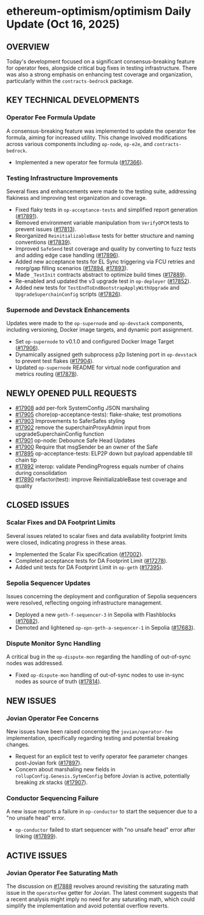 # ethereum-optimism/optimism Daily Update (Oct 16, 2025)
## OVERVIEW 
Today's development focused on a significant consensus-breaking feature for operator fees, alongside critical bug fixes in testing infrastructure. There was also a strong emphasis on enhancing test coverage and organization, particularly within the `contracts-bedrock` package.

## KEY TECHNICAL DEVELOPMENTS

### Operator Fee Formula Update
A consensus-breaking feature was implemented to update the operator fee formula, aiming for increased utility. This change involved modifications across various components including `op-node`, `op-e2e`, and `contracts-bedrock`.
- Implemented a new operator fee formula ([#17366](https://github.com/ethereum-optimism/optimism/pull/17366)).

### Testing Infrastructure Improvements
Several fixes and enhancements were made to the testing suite, addressing flakiness and improving test organization and coverage.
- Fixed flaky tests in `op-acceptance-tests` and simplified report generation ([#17891](https://github.com/ethereum-optimism/optimism/pull/17891)).
- Removed environment variable manipulation from `VerifyOPCM` tests to prevent issues ([#17813](https://github.com/ethereum-optimism/optimism/pull/17813)).
- Reorganized `ReinitializableBase` tests for better structure and naming conventions ([#17839](https://github.com/ethereum-optimism/optimism/pull/17839)).
- Improved `SafeSend` test coverage and quality by converting to fuzz tests and adding edge case handling ([#17896](https://github.com/ethereum-optimism/optimism/pull/17896)).
- Added new acceptance tests for EL Sync triggering via FCU retries and reorg/gap filling scenarios ([#17894](https://github.com/ethereum-optimism/optimism/pull/17894), [#17893](https://github.com/ethereum-optimism/optimism/pull/17893)).
- Made `_TestInit` contracts abstract to optimize build times ([#17889](https://github.com/ethereum-optimism/optimism/pull/17889)).
- Re-enabled and updated the v3 upgrade test in `op-deployer` ([#17852](https://github.com/ethereum-optimism/optimism/pull/17852)).
- Added new tests for `TestEndToEndBootstrapApplyWithUpgrade` and `UpgradeSuperchainConfig` scripts ([#17826](https://github.com/ethereum-optimism/optimism/pull/17826)).

### Supernode and Devstack Enhancements
Updates were made to the `op-supernode` and `op-devstack` components, including versioning, Docker image targets, and dynamic port assignment.
- Set `op-supernode` to v0.1.0 and configured Docker Image Target ([#17906](https://github.com/ethereum-optimism/optimism/pull/17906)).
- Dynamically assigned geth subprocess p2p listening port in `op-devstack` to prevent test flakes ([#17904](https://github.com/ethereum-optimism/optimism/pull/17904)).
- Updated `op-supernode` README for virtual node configuration and metrics routing ([#17878](https://github.com/ethereum-optimism/optimism/pull/17878)).

## NEWLY OPENED PULL REQUESTS
- [#17908](https://github.com/ethereum-optimism/optimism/pull/17908) add per-fork SystemConfig JSON marshaling
- [#17905](https://github.com/ethereum-optimism/optimism/pull/17905) chore(op-acceptance-tests): flake-shake; test promotions
- [#17903](https://github.com/ethereum-optimism/optimism/pull/17903) Improvements to SaferSafes styling
- [#17902](https://github.com/ethereum-optimism/optimism/pull/17902) remove the superchainProxyAdmin input from upgradeSuperchainConfig function
- [#17901](https://github.com/ethereum-optimism/optimism/pull/17901) op-node: Debounce Safe Head Updates
- [#17900](https://github.com/ethereum-optimism/optimism/pull/17900) Require that msgSender be an owner of the Safe
- [#17895](https://github.com/ethereum-optimism/optimism/pull/17895) op-acceptance-tests: ELP2P down but payload appendable till chain tip
- [#17892](https://github.com/ethereum-optimism/optimism/pull/17892) interop: validate PendingProgress equals number of chains during consolidation
- [#17890](https://github.com/ethereum-optimism/optimism/pull/17890) refactor(test): improve ReinitializableBase test coverage and quality

## CLOSED ISSUES

### Scalar Fixes and DA Footprint Limits
Several issues related to scalar fixes and data availability footprint limits were closed, indicating progress in these areas.
- Implemented the Scalar Fix specification ([#17002](https://github.com/ethereum-optimism/optimism/issues/17002)).
- Completed acceptance tests for DA Footprint Limit ([#17278](https://github.com/ethereum-optimism/optimism/issues/17278)).
- Added unit tests for DA Footprint Limit in `op-geth` ([#17395](https://github.com/ethereum-optimism/optimism/issues/17395)).

### Sepolia Sequencer Updates
Issues concerning the deployment and configuration of Sepolia sequencers were resolved, reflecting ongoing infrastructure management.
- Deployed a new `geth-f-sequencer-3` in Sepolia with Flashblocks ([#17682](https://github.com/ethereum-optimism/optimism/issues/17682)).
- Demoted and lightened `op-opn-geth-a-sequencer-1` in Sepolia ([#17683](https://github.com/ethereum-optimism/optimism/issues/17683)).

### Dispute Monitor Sync Handling
A critical bug in the `op-dispute-mon` regarding the handling of out-of-sync nodes was addressed.
- Fixed `op-dispute-mon` handling of out-of-sync nodes to use in-sync nodes as source of truth ([#17814](https://github.com/ethereum-optimism/optimism/issues/17814)).

## NEW ISSUES

### Jovian Operator Fee Concerns
New issues have been raised concerning the `jovian/operator-fee` implementation, specifically regarding testing and potential breaking changes.
- Request for an explicit test to verify operator fee parameter changes post-Jovian fork ([#17897](https://github.com/ethereum-optimism/optimism/issues/17897)).
- Concern about marshaling new fields in `rollupConfig.Genesis.SytemConfig` before Jovian is active, potentially breaking zk stacks ([#17907](https://github.com/ethereum-optimism/optimism/issues/17907)).

### Conductor Sequencing Failure
A new issue reports a failure in `op-conductor` to start the sequencer due to a "no unsafe head" error.
- `op-conductor` failed to start sequencer with "no unsafe head" error after linking ([#17899](https://github.com/ethereum-optimism/optimism/issues/17899)).

## ACTIVE ISSUES

### Jovian Operator Fee Saturating Math
The discussion on [#17888](https://github.com/ethereum-optimism/optimism/issues/17888) revolves around revisiting the saturating math issue in the `operatorFee` getter for Jovian. The latest comment suggests that a recent analysis might imply no need for any saturating math, which could simplify the implementation and avoid potential overflow reverts.